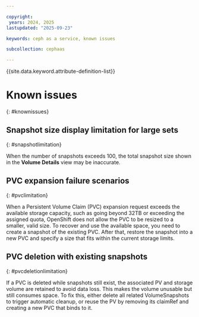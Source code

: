 ```yaml
---

copyright:
 years: 2024, 2025
lastupdated: "2025-09-23"

keywords: ceph as a service, known issues

subcollection: cephaas

---
```


{{site.data.keyword.attribute-definition-list}}

# Known issues
{: #knownissues}

## Snapshot size display limitation for large sets
{: #snapshotlimitation}

When the number of snapshots exceeds 100, the total snapshot size shown in the **Volume Details** view may be inaccurate. 

## PVC expansion failure scenarios
{: #pvclimitation}

When a Persistent Volume Claim (PVC) expansion request exceeds the available storage capacity, such as going beyond 32TB or exceeding the assigned quota, OpenShift does not allow the PVC to be resized to a smaller, valid size. To recover and use the available space, you need to create a snapshot of the existing PVC. After that, restore the snapshot into a new PVC and specify a size that fits within the current storage limits.

## PVC deletion with existing snapshots
{: #pvcdeletionlimitation}

If a PVC is deleted while snapshots still exist, the associated PV and storage volume are retained to avoid data loss. This makes the volume unusable but still consumes space.
To fix this, either delete all related VolumeSnapshots to trigger automatic cleanup, or reuse the PV by removing its claimRef and creating a new PVC that binds to it.
